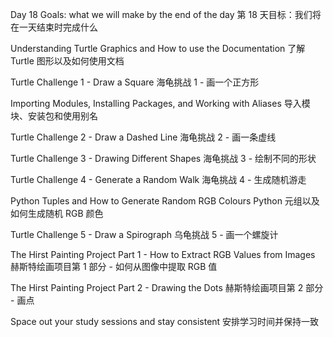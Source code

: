 Day 18 Goals: what we will make by the end of the day
第 18 天目标：我们将在一天结束时完成什么

Understanding Turtle Graphics and How to use the Documentation
了解 Turtle 图形以及如何使用文档

Turtle Challenge 1 - Draw a Square
海龟挑战 1 - 画一个正方形

Importing Modules, Installing Packages, and Working with Aliases
导入模块、安装包和使用别名

Turtle Challenge 2 - Draw a Dashed Line
海龟挑战 2 - 画一条虚线

Turtle Challenge 3 - Drawing Different Shapes
海龟挑战 3 - 绘制不同的形状

Turtle Challenge 4 - Generate a Random Walk
海龟挑战 4 - 生成随机游走

Python Tuples and How to Generate Random RGB Colours
Python 元组以及如何生成随机 RGB 颜色

Turtle Challenge 5 - Draw a Spirograph
乌龟挑战 5 - 画一个螺旋计

The Hirst Painting Project Part 1 - How to Extract RGB Values from Images
赫斯特绘画项目第 1 部分 - 如何从图像中提取 RGB 值

The Hirst Painting Project Part 2 - Drawing the Dots
赫斯特绘画项目第 2 部分 - 画点

Space out your study sessions and stay consistent
安排学习时间并保持一致
